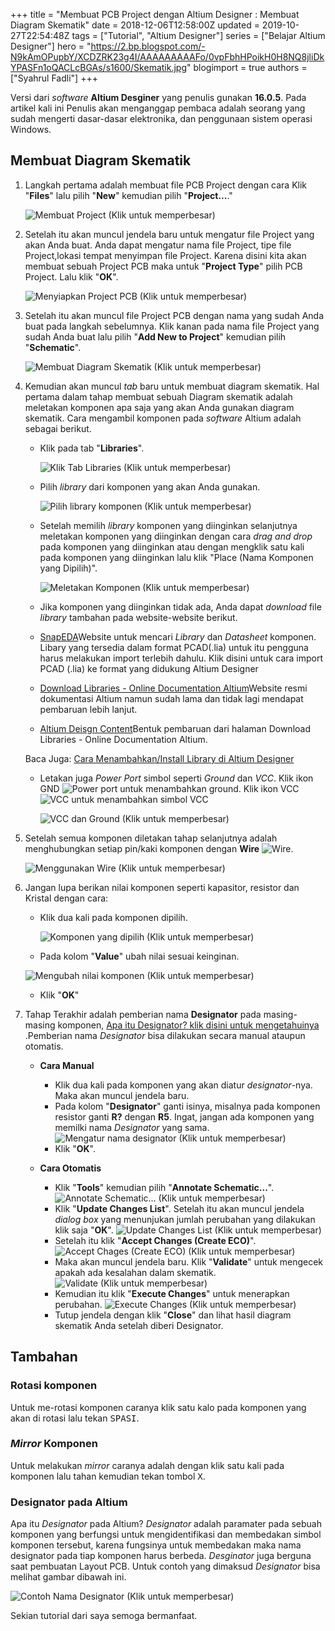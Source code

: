 +++
title = "Membuat PCB Project dengan Altium Designer : Membuat Diagram Skematik"
date = 2018-12-06T12:58:00Z
updated = 2019-10-27T22:54:48Z
tags = ["Tutorial", "Altium Designer"]
series = ["Belajar Altium Designer"]
hero = "https://2.bp.blogspot.com/-N9kAmOPupbY/XCDZRK23g4I/AAAAAAAAAFo/0vpFbhHPoikH0H8NQ8jliDkYPASFn1oQACLcBGAs/s1600/Skematik.jpg"
blogimport = true 
authors = ["Syahrul Fadli"]
+++

 Versi dari *software* **Altium Desginer** yang penulis gunakan **16.0.5**. Pada artikel kali ini Penulis akan menganggap pembaca adalah seorang yang sudah mengerti dasar-dasar elektronika, dan penggunaan sistem operasi Windows. 
 
 ## Membuat Diagram Skematik
 1. Langkah pertama adalah membuat file PCB Project dengan cara Klik "**Files**" lalu pilih "**New**" kemudian pilih "**Project...**."
    
    ![Membuat Project (Klik untuk memperbesar)](https://1.bp.blogspot.com/-ynCeSRFWZgQ/XAPeM5dpLCI/AAAAAAAAAAQ/BUPcODm_juEY18RZCdyhvPN9iKogWEE1wCLcBGAs/s1600/2.jpg)
    
2. Setelah itu akan muncul jendela baru untuk mengatur file Project yang akan Anda buat. Anda dapat mengatur nama file Project, tipe file Project,lokasi tempat menyimpan file Project. Karena disini kita akan membuat sebuah Project PCB maka untuk "**Project Type**" pilih PCB Project. Lalu klik "**OK**".
    
    ![Menyiapkan Project PCB (Klik untuk memperbesar)](https://1.bp.blogspot.com/-JbFEj7Plg8o/XAPeNiGCyyI/AAAAAAAAAAY/tdTK5DaJiiA5IHEZYBc402UREUSns5kNgCLcBGAs/s1600/3.jpg)
    
3. Setelah itu akan muncul file Project PCB dengan nama yang sudah Anda buat pada langkah sebelumnya. Klik kanan pada nama file Project yang sudah Anda buat lalu pilih "**Add New to Project**" kemudian pilih "**Schematic**".

    ![Membuat Diagram Skematik (Klik untuk memperbesar)](https://2.bp.blogspot.com/-upaeLYExgns/XAPeNtBGU1I/AAAAAAAAAAU/tQdCRUTT9qEYfZO5fcUDnGtK5vmBGnxTgCLcBGAs/s1600/5.jpg)

4. Kemudian akan muncul *tab* baru untuk membuat diagram skematik. Hal pertama dalam tahap membuat sebuah Diagram skematik adalah meletakan komponen apa saja yang akan Anda gunakan diagram skematik. Cara mengambil komponen pada *software* Altium adalah sebagai berikut.
       
    * Klik pada tab "**Libraries**". 
       
       ![Klik Tab Libraries (Klik untuk memperbesar)](https://4.bp.blogspot.com/-f-bbCjJqOkM/XAPeOZxqA0I/AAAAAAAAAAc/zeEXsEipgYsebGKG9XSsZsLvcGHr-7_XQCLcBGAs/s1600/6a.jpg)
       
    * Pilih *library* dari komponen yang akan Anda gunakan.
        
        ![Pilih library komponen (Klik untuk memperbesar)](https://1.bp.blogspot.com/-8JcF_887xVY/XAPgMuhqMPI/AAAAAAAAABA/yjnvDHLN-7A4FIyEXTWBz5sdO0DqrQdhgCLcBGAs/s1600/7a.jpg)
        
    * Setelah memilih *library* komponen yang diinginkan selanjutnya meletakan komponen yang diinginkan dengan cara *drag and drop* pada komponen yang diinginkan atau dengan mengklik satu kali pada komponen yang diinginkan lalu klik "Place (Nama Komponen yang Dipilih)".
        
        ![Meletakan Komponen (Klik untuk memperbesar)](https://1.bp.blogspot.com/-c6OZ5RdzEEM/XAPgM68Js9I/AAAAAAAAABE/ldYcutFo7VIU-MZ0COKftBcOYgK_hlmsACLcBGAs/s1600/9a.jpg)
        
    * Jika komponen yang diinginkan tidak ada, Anda dapat *download* file *library* tambahan pada website-website berikut. 
        
    * <a href="https://www.snapeda.com/" rel="nofollow" title="Download library altium">SnapEDA</a>Website untuk mencari <i>Library</i> dan <i>Datasheet</i> komponen. Libary yang tersedia dalam format PCAD(.lia) untuk itu pengguna harus melakukan import terlebih dahulu. Klik disini untuk cara import PCAD (.lia) ke format yang didukung Altium Designer
        
    * <a href="https://techdocs.altium.com/display/ADOH/Download+Libraries" rel="nofollow" target="_blank" title="Download library altium">Download Libraries - Online Documentation Altium</a>Website resmi dokumentasi Altium namun sudah lama dan tidak  lagi mendapat pembaruan lebih lanjut.
        
    * <a href="https://designcontent.live.altium.com/" rel="nofollow" title="Download library altium">Altium Deisgn Content</a>Bentuk pembaruan dari halaman Download Libraries - Online Documentation Altium.
            
    Baca Juga: <a href='/2018/12/cara-menambahkan-library-di-altium.html' rel='nofollow' target='_blank' title='  Cara Menambahkan/Install Library di Altium Designer'>Cara Menambahkan/Install Library di Altium Designer</a>
        
    * Letakan juga <i>Power Port</i> simbol seperti <i>Ground</i> dan <i>VCC</i>. Klik ikon GND ![Power port](https://4.bp.blogspot.com/-WISwiET2FVE/XAPkqfIwkLI/AAAAAAAAABw/S1CWVZdgscIKNLD11BCz52zt80RslRucwCLcBGAs/s1600/GND.jpg) untuk menambahkan ground. Klik ikon VCC ![VCC](https://2.bp.blogspot.com/-R3XH-cUrjpg/XAPkujmnOEI/AAAAAAAAAB0/IohDJMt13ZQvgzg0NuTtNnNDxTAPQIogQCLcBGAs/s1600/VCC.jpg) untuk menambahkan simbol VCC
        
        ![VCC dan Ground (Klik untuk memperbesar)](https://4.bp.blogspot.com/-5KnBR78DUk8/XAPpx1e3rLI/AAAAAAAAAC8/HesZSkTwXuQcf6aafvb3bBsRt0hpt1l7wCLcBGAs/s1600/14.jpg)
        
5. Setelah semua komponen diletakan tahap selanjutnya adalah menghubungkan setiap pin/kaki komponen dengan **Wire** ![Wire](https://3.bp.blogspot.com/-0jFLoF0-YsY/XAPkujh8n-I/AAAAAAAAAB4/u1veqYdknDIoUOQKSR9kFY7cD9sOlp9hQCLcBGAs/s1600/WIRE.jpg).

    ![Menggunakan Wire (Klik untuk memperbesar)](https://2.bp.blogspot.com/-RoseLMhLpic/XAPgL99gmdI/AAAAAAAAAA4/2fRFFGAOa7coYXT1RdtK-oYJofYRdHo8wCLcBGAs/s1600/16a.jpg)
    
6. Jangan lupa berikan nilai komponen seperti kapasitor, resistor dan Kristal dengan cara:
    * Klik dua kali pada komponen dipilih.
    
        ![Komponen yang dipilih (Klik untuk memperbesar)](https://2.bp.blogspot.com/-uVTbQ0VnBOg/XAPj_6JwMYI/AAAAAAAAABk/1EtGGSfZlQYpuTyaKGiE2JU4xZJ1v8aaACLcBGAs/s1600/24a.jpg)
    
    * Pada kolom "**Value**" ubah nilai sesuai keinginan.
    
    ![Mengubah nilai komponen (Klik untuk memperbesar)](https://3.bp.blogspot.com/-Hu2CvPN7qWw/XAPj9nATg3I/AAAAAAAAABg/Dpkz6v0dtF0Abn0z42zrXVWD--Chnj3awCLcBGAs/s1600/24ca.jpg)
    
    * Klik "**OK**"

7. Tahap Terakhir adalah pemberian nama **Designator** pada masing-masing komponen, [Apa itu Designator? klik disini untuk mengetahuinya](#designator)  .Pemberian nama <i>Designator</i> bisa dilakukan secara manual ataupun otomatis.
    
    * **Cara Manual**
        - Klik dua kali pada komponen yang akan diatur *designator*-nya. Maka akan muncul jendela baru.
        - Pada kolom "**Designator**" ganti isinya, misalnya pada komponen resistor ganti **R?** dengan **R5**. Ingat, jangan ada komponen yang memilki nama *Designator* yang sama.  
            ![Mengatur nama designator (Klik untuk memperbesar)](https://2.bp.blogspot.com/-GweuNpKPX6U/XAPveZQNOuI/AAAAAAAAADM/LFhtDGZIRqI3OAwKZu1MkRGWCbw1LsungCLcBGAs/s1600/24be.jpg)
        - Klik "<b>OK</b>".
        
    * **Cara Otomatis**
        - Klik "**Tools**" kemudian pilih "**Annotate Schematic...**".
        ![Annotate Schematic... (Klik untuk memperbesar)](https://4.bp.blogspot.com/-qzc0nsim_v0/XAPnA5LKdjI/AAAAAAAAACk/wfSTfwBzmbIZq29pUDAYgapyt3c7djKCgCPcBGAYYCw/s1600/26.jpg)
        - Klik "**Update Changes List**". Setelah itu akan muncul jendela *dialog box* yang menunjukan jumlah perubahan yang dilakukan klik saja "**OK**".
        ![Update Changes List (Klik untuk memperbesar)](https://1.bp.blogspot.com/-nVpPvr-27EU/XAPodH9NayI/AAAAAAAAACw/tdOnkyX3ncQEMCDwEThxJJdlXn5pDnwBgCLcBGAs/s1600/27a.jpg)
        - Setelah itu klik "**Accept Changes (Create ECO)**".
        ![Accept Chages (Create ECO) (Klik untuk memperbesar)](https://2.bp.blogspot.com/-6oMUA3m2_Xo/XAPmb2KPBjI/AAAAAAAAACc/KpnPZ-X9gJgT0vASkId7tcmWuy-iUIxFwCPcBGAYYCw/s1600/29a.jpg)
        - Maka akan muncul jendela baru. Klik "**Validate**" untuk mengecek apakah ada kesalahan dalam skematik.
        ![Validate (Klik untuk memperbesar)](https://1.bp.blogspot.com/-xMn2VUoc588/XAPmbvoyEKI/AAAAAAAAACY/tUTyEKD-s5kQ3VUBqwMQ6tispWXcz54HgCPcBGAYYCw/s1600/30a.jpg)
        - Kemudian itu klik "**Execute Changes**" untuk menerapkan perubahan.
        ![Execute Changes (Klik untuk memperbesar)](https://3.bp.blogspot.com/-lMM2Ss1aLrY/XAPmc_4NAWI/AAAAAAAAACg/I-o8jq7bAdkQDsvwZBu9CUNfCbbW-SB1gCPcBGAYYCw/s1600/31a.jpg)
        - Tutup jendela dengan klik "<b>Close</b>" dan lihat hasil diagram skematik Anda setelah diberi Designator.

## Tambahan
### Rotasi komponen
Untuk me-rotasi komponen caranya klik satu kalo pada komponen yang akan di rotasi lalu tekan <kbd>SPASI</kbd>.

### *Mirror* Komponen
Untuk melakukan <i>mirror</i> caranya adalah dengan klik satu kali pada komponen lalu tahan kemudian tekan tombol <kbd>X</kbd>.

<h3 id="designator">Designator pada Altium</h3>

Apa itu <i>Designator</i> pada Altium? <i>Designator</i> adalah paramater pada sebuah komponen yang berfungsi untuk mengidentifikasi dan membedakan simbol komponen tersebut, karena fungsinya untuk membedakan maka nama designator pada tiap komponen harus berbeda. <i>Desginator</i> juga berguna saat pembuatan Layout PCB. Untuk contoh yang dimaksud <i>Designator</i> bisa melihat gambar dibawah ini.

![Contoh Nama Designator (Klik untuk memperbesar)](https://1.bp.blogspot.com/-Vwv0Iu62joI/XAPvbS3G2qI/AAAAAAAAADI/snx7U5wF1wI5CzBGtCesOO8tnOI719jSQCLcBGAs/s1600/24da.jpg)

Sekian tutorial dari saya semoga bermanfaat.